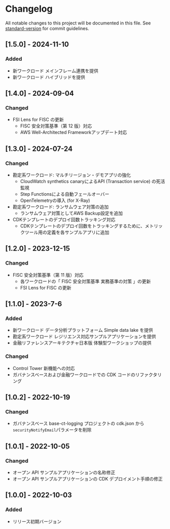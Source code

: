 # Changelog

All notable changes to this project will be documented in this file. See [standard-version](https://github.com/conventional-changelog/standard-version) for commit guidelines.

## [1.5.0] - 2024-11-10

### Added

- 新ワークロード メインフレーム連携を提供
- 新ワークロード ハイブリッドを提供

## [1.4.0] - 2024-09-04

### Changed

- FSI Lens for FISC の更新
  - FISC 安全対策基準（第 12 版）対応
  - AWS Well-Architected Frameworkアップデート対応

## [1.3.0] - 2024-07-24

### Changed

- 勘定系ワークロード: マルチリージョン・デモアプリの強化
	- CloudWatch synthetics canaryによるAPI (Transaction service) の死活監視
	- Step Functionsによる自動フェールオーバー
	- OpenTelemetryの導入 (for X-Ray)
- 勘定系ワークロード: ランサムウェア対策の追加
	- ランサムウェア対策としてAWS Backup設定を追加
- CDKテンプレートのデプロイ回数トラッキング対応
	- CDKテンプレートのデプロイ回数をトラッキングするために、メトリックツール用の定義を各サンプルアプリに追加

## [1.2.0] - 2023-12-15

### Changed

- FISC 安全対策基準（第 11 版）対応
  - 各ワークロードの「 FISC 安全対策基準 実務基準の対策 」の更新
  - FSI Lens for FISC の更新

## [1.1.0] - 2023-7-6

### Added

- 新ワークロード データ分析プラットフォーム Simple data lake を提供
- 勘定系ワークロード レジリエンス対応サンプルアプリケーションを提供
- 金融リファレンスアーキテクチャ日本版 体験型ワークショップの提供

### Changed

- Control Tower 新機能への対応
- ガバナンスベースおよび金融ワークロードでの CDK コードのリファクタリング

## [1.0.2] - 2022-10-19

### Changed

- ガバナンスベース base-ct-logging プロジェクトの cdk.json から `securityNotifyEmail`パラメータを削除

## [1.0.1] - 2022-10-05

### Changed

- オープン API サンプルアプリケーションの名称修正
- オープン API サンプルアプリケーションの CDK デプロイメント手順の修正

## [1.0.0] - 2022-10-03

### Added

- リリース初期バージョン
